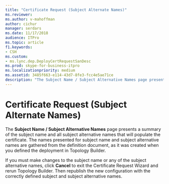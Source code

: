 ```yaml
---
title: "Certificate Request (Subject Alternate Names)"
ms.reviewer: 
ms.author: v-mahoffman
author: cichur
manager: serdars
ms.date: 11/17/2018
audience: ITPro
ms.topic: article
f1.keywords:
- CSH
ms.custom:
- ms.lync.dep.DeployCertRequestSanDesc
ms.prod: skype-for-business-itpro
ms.localizationpriority: medium
ms.assetid: 3485f663-e114-43d7-8fe3-fcc4e5ae71ce
description: "The Subject Name / Subject Alternative Names page presents a summary of the subject name and all subject alternative names that will populate the certificate. The names presented for subject name and subject alternative names are gathered from the definition document, as it was created when you defined the deployment in Topology Builder."
---
```


# Certificate Request (Subject Alternate Names)
 
The **Subject Name / Subject Alternative Names** page presents a summary of the subject name and all subject alternative names that will populate the certificate. The names presented for subject name and subject alternative names are gathered from the definition document, as it was created when you defined the deployment in Topology Builder.
  
If you must make changes to the subject name or any of the subject alternative names, click **Cancel** to exit the Certificate Request Wizard and rerun Topology Builder. Then republish the new configuration with the correctly defined subject and subject alternative names.
  

